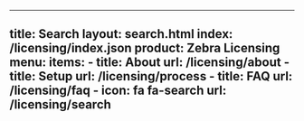 ---
title: Search
layout: search.html
index: /licensing/index.json
product: Zebra Licensing
menu:
  items:
    - title: About
      url: /licensing/about
    - title: Setup
      url: /licensing/process
    - title: FAQ
      url: /licensing/faq
    - icon: fa fa-search
      url: /licensing/search
------











